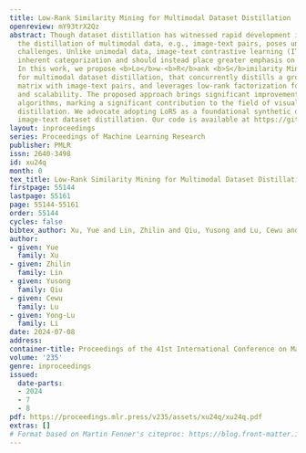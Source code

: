 ```yaml
---
title: Low-Rank Similarity Mining for Multimodal Dataset Distillation
openreview: mY93trX2Qz
abstract: Though dataset distillation has witnessed rapid development in recent years,
  the distillation of multimodal data, e.g., image-text pairs, poses unique and under-explored
  challenges. Unlike unimodal data, image-text contrastive learning (ITC) data lack
  inherent categorization and should instead place greater emphasis on modality correspondence.
  In this work, we propose <b>Lo</b>w-<b>R</b>ank <b>S</b>imilarity Mining (<b>LoRS</b>)
  for multimodal dataset distillation, that concurrently distills a ground truth similarity
  matrix with image-text pairs, and leverages low-rank factorization for efficiency
  and scalability. The proposed approach brings significant improvement to the existing
  algorithms, marking a significant contribution to the field of visual-language dataset
  distillation. We advocate adopting LoRS as a foundational synthetic data setup for
  image-text dataset distillation. Our code is available at https://github.com/silicx/LoRS_Distill.
layout: inproceedings
series: Proceedings of Machine Learning Research
publisher: PMLR
issn: 2640-3498
id: xu24q
month: 0
tex_title: Low-Rank Similarity Mining for Multimodal Dataset Distillation
firstpage: 55144
lastpage: 55161
page: 55144-55161
order: 55144
cycles: false
bibtex_author: Xu, Yue and Lin, Zhilin and Qiu, Yusong and Lu, Cewu and Li, Yong-Lu
author:
- given: Yue
  family: Xu
- given: Zhilin
  family: Lin
- given: Yusong
  family: Qiu
- given: Cewu
  family: Lu
- given: Yong-Lu
  family: Li
date: 2024-07-08
address:
container-title: Proceedings of the 41st International Conference on Machine Learning
volume: '235'
genre: inproceedings
issued:
  date-parts:
  - 2024
  - 7
  - 8
pdf: https://proceedings.mlr.press/v235/assets/xu24q/xu24q.pdf
extras: []
# Format based on Martin Fenner's citeproc: https://blog.front-matter.io/posts/citeproc-yaml-for-bibliographies/
---
```

